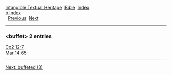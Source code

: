 [Intangible Textual Heritage](../../index)  [Bible](../index) 
[Index](index)   
[b Index](_b_)  
  [Previous](c01745)  [Next](c01747) 

------------------------------------------------------------------------

### &lt;buffet&gt; 2 entries

[Co2 12:7](../kjv/co2012.htm#007)  
[Mar 14:65](../kjv/mar014.htm#065)  

------------------------------------------------------------------------

[Next: buffeted (3)](c01747)
